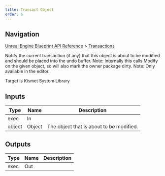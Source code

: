 ```yaml
---
title: Transact Object
order: 6
---
```

## Navigation

[Unreal Engine Blueprint API Reference](https://dev.epicgames.com/documentation/en-us/unreal-engine/BlueprintAPI) > [Transactions](https://dev.epicgames.com/documentation/en-us/unreal-engine/BlueprintAPI/Transactions)

Notify the current transaction (if any) that this object is about to be modified and should be placed into the undo buffer.
Note: Internally this calls Modify on the given object, so will also mark the owner package dirty.
Note: Only available in the editor.

Target is Kismet System Library

## Inputs

| Type | Name | Description |
| --- | --- | --- |
| exec | In |  |
| object | Object | The object that is about to be modified. |

## Outputs

| Type | Name | Description |
| --- | --- | --- |
| exec | Out |  |
